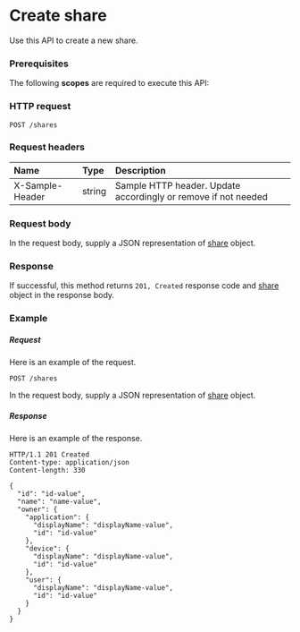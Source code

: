 # Create share

Use this API to create a new share.
### Prerequisites
The following **scopes** are required to execute this API: 
### HTTP request
<!-- { "blockType": "ignored" } -->
```http
POST /shares

```
### Request headers
| Name       | Type | Description|
|:---------------|:--------|:----------|
| X-Sample-Header  | string  | Sample HTTP header. Update accordingly or remove if not needed|

### Request body
In the request body, supply a JSON representation of [share](../resources/share.md) object.


### Response
If successful, this method returns `201, Created` response code and [share](../resources/share.md) object in the response body.

### Example
##### Request
Here is an example of the request.
<!-- {
  "blockType": "request",
  "name": "create_share_from_shares"
}-->
```http
POST /shares
```
In the request body, supply a JSON representation of [share](../resources/share.md) object.
##### Response
Here is an example of the response.
<!-- {
  "blockType": "response",
  "truncated": false,
  "@odata.type": "microsoft.graph.share"
} -->
```http
HTTP/1.1 201 Created
Content-type: application/json
Content-length: 330

{
  "id": "id-value",
  "name": "name-value",
  "owner": {
    "application": {
      "displayName": "displayName-value",
      "id": "id-value"
    },
    "device": {
      "displayName": "displayName-value",
      "id": "id-value"
    },
    "user": {
      "displayName": "displayName-value",
      "id": "id-value"
    }
  }
}
```

<!-- uuid: 57e02da2-b862-4b2f-836a-c2a183fcf46b
2015-10-21 09:49:44 UTC -->
<!-- {
  "type": "#page.annotation",
  "description": "Create share",
  "keywords": "",
  "section": "documentation",
  "tocPath": ""
}-->